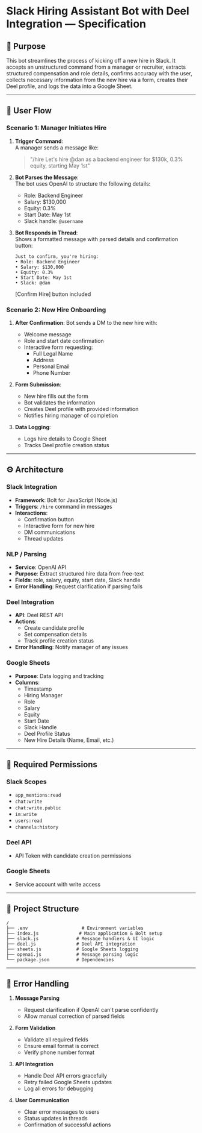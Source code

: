 # Slack Hiring Assistant Bot with Deel Integration — Specification

## 📌 Purpose

This bot streamlines the process of kicking off a new hire in Slack. It accepts an unstructured command from a manager or recruiter, extracts structured compensation and role details, confirms accuracy with the user, collects necessary information from the new hire via a form, creates their Deel profile, and logs the data into a Google Sheet.

---

## 🎯 User Flow

### Scenario 1: Manager Initiates Hire

1. **Trigger Command**:  
   A manager sends a message like:
   > "/hire Let's hire @dan as a backend engineer for $130k, 0.3% equity, starting May 1st"

2. **Bot Parses the Message**:  
   The bot uses OpenAI to structure the following details:
   - Role: Backend Engineer
   - Salary: $130,000
   - Equity: 0.3%
   - Start Date: May 1st
   - Slack handle: `@username`

3. **Bot Responds in Thread**:  
   Shows a formatted message with parsed details and confirmation button:
   ```
   Just to confirm, you're hiring:
   • Role: Backend Engineer
   • Salary: $130,000
   • Equity: 0.3%
   • Start Date: May 1st
   • Slack: @dan
   ```
   [Confirm Hire] button included

### Scenario 2: New Hire Onboarding

1. **After Confirmation**:
   Bot sends a DM to the new hire with:
   - Welcome message
   - Role and start date confirmation
   - Interactive form requesting:
     - Full Legal Name
     - Address
     - Personal Email
     - Phone Number

2. **Form Submission**:
   - New hire fills out the form
   - Bot validates the information
   - Creates Deel profile with provided information
   - Notifies hiring manager of completion

3. **Data Logging**:
   - Logs hire details to Google Sheet
   - Tracks Deel profile creation status

---

## ⚙️ Architecture

### Slack Integration
- **Framework**: Bolt for JavaScript (Node.js)
- **Triggers**: `/hire` command in messages
- **Interactions**:
  - Confirmation button
  - Interactive form for new hire
  - DM communications
  - Thread updates

### NLP / Parsing
- **Service**: OpenAI API
- **Purpose**: Extract structured hire data from free-text
- **Fields**: role, salary, equity, start date, Slack handle
- **Error Handling**: Request clarification if parsing fails

### Deel Integration
- **API**: Deel REST API
- **Actions**:
  - Create candidate profile
  - Set compensation details
  - Track profile creation status
- **Error Handling**: Notify manager of any issues

### Google Sheets
- **Purpose**: Data logging and tracking
- **Columns**:
  - Timestamp
  - Hiring Manager
  - Role
  - Salary
  - Equity
  - Start Date
  - Slack Handle
  - Deel Profile Status
  - New Hire Details (Name, Email, etc.)

---

## 🔐 Required Permissions

### Slack Scopes
- `app_mentions:read`
- `chat:write`
- `chat:write.public`
- `im:write`
- `users:read`
- `channels:history`

### Deel API
- API Token with candidate creation permissions

### Google Sheets
- Service account with write access

---

## 📁 Project Structure
```
/
├── .env                    # Environment variables
├── index.js               # Main application & Bolt setup
├── slack.js              # Message handlers & UI logic
├── deel.js               # Deel API integration
├── sheets.js             # Google Sheets logging
├── openai.js             # Message parsing logic
└── package.json          # Dependencies
```

---

## 🚦 Error Handling

1. **Message Parsing**
   - Request clarification if OpenAI can't parse confidently
   - Allow manual correction of parsed fields

2. **Form Validation**
   - Validate all required fields
   - Ensure email format is correct
   - Verify phone number format

3. **API Integration**
   - Handle Deel API errors gracefully
   - Retry failed Google Sheets updates
   - Log all errors for debugging

4. **User Communication**
   - Clear error messages to users
   - Status updates in threads
   - Confirmation of successful actions



